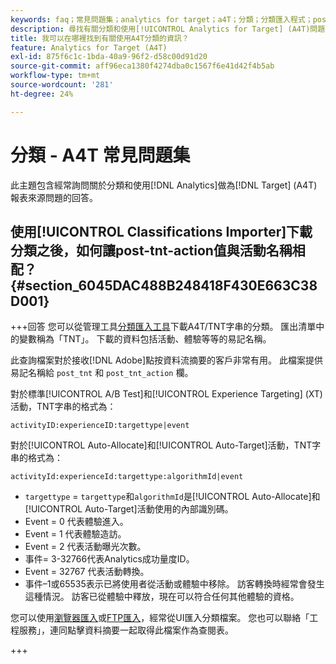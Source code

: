 ```yaml
---
keywords: faq；常見問題集；analytics for target；a4T；分類；分類匯入程式；post-tnt-action；事件程式碼
description: 尋找有關分類和使用[!UICONTROL Analytics for Target] (A4T)問題的解答。
title: 我可以在哪裡找到有關使用A4T分類的資訊？
feature: Analytics for Target (A4T)
exl-id: 875f6c1c-1bda-40a9-96f2-d58c00d91d20
source-git-commit: aff96eca1380f4274dba0c1567f6e41d42f4b5ab
workflow-type: tm+mt
source-wordcount: '281'
ht-degree: 24%

---
```


# 分類 - A4T 常見問題集

此主題包含經常詢問關於分類和使用[!DNL Analytics]做為[!DNL Target] (A4T)報表來源問題的回答。

## 使用[!UICONTROL Classifications Importer]下載分類之後，如何讓post-tnt-action值與活動名稱相配？ {#section_6045DAC488B248418F430E663C38D001}

+++回答
您可以從管理工具[分類匯入工具](https://experienceleague.adobe.com/docs/analytics/components/classifications/classifications-importer/c-working-with-saint.html)下載A4T/TNT字串的分類。 匯出清單中的變數稱為「TNT」。 下載的資料包括活動、體驗等等的易記名稱。

此查詢檔案對於接收[!DNL Adobe]點按資料流摘要的客戶非常有用。 此檔案提供易記名稱給 `post_tnt` 和 `post_tnt_action` 欄。

對於標準[!UICONTROL A/B Test]和[!UICONTROL Experience Targeting] (XT)活動，TNT字串的格式為：

```
activityID:experienceID:targettype|event
```

對於[!UICONTROL Auto-Allocate]和[!UICONTROL Auto-Target]活動，TNT字串的格式為：

```
activityId:experienceId:targettype:algorithmId|event
```

* `targettype` = `targettype`和`algorithmId`是[!UICONTROL Auto-Allocate]和[!UICONTROL Auto-Target]活動使用的內部識別碼。
* Event = 0 代表體驗進入。
* Event = 1 代表體驗造訪。
* Event = 2 代表活動曝光次數。
* 事件= 3-32766代表Analytics成功量度ID。
* Event = 32767 代表活動轉換。
* 事件–1或65535表示已將使用者從活動或體驗中移除。 訪客轉換時經常會發生這種情況。 訪客已從體驗中釋放，現在可以符合任何其他體驗的資格。

您可以使用[瀏覽器匯入](https://experienceleague.adobe.com/docs/analytics/components/classifications/classifications-importer/browser-import.html?lang=en)或[FTP匯入](https://experienceleague.adobe.com/docs/analytics/components/classifications/classifications-importer/import-file.html?lang=en)，經常從UI匯入分類檔案。 您也可以聯絡「工程服務」，連同點擊資料摘要一起取得此檔案作為查閱表。

+++
